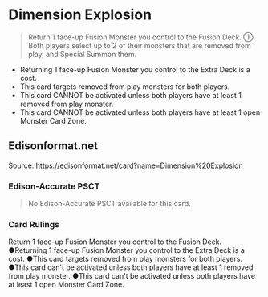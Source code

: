 # Dimension Explosion

> Return 1 face-up Fusion Monster you control to the Fusion Deck. ① Both players select up to 2 of their monsters that are removed from play, and Special Summon them.

*   Returning 1 face-up Fusion Monster you control to the Extra Deck is a cost.
*   This card targets removed from play monsters for both players.
*   This card CANNOT be activated unless both players have at least 1 removed from play monster.
*   This card CANNOT be activated unless both players have at least 1 open Monster Card Zone.

## Edisonformat.net

Source: https://edisonformat.net/card?name=Dimension%20Explosion

### Edison-Accurate PSCT

> No Edison-Accurate PSCT available for this card.

### Card Rulings

Return 1 face-up Fusion Monster you control to the Fusion Deck. ●Returning 1 face-up Fusion Monster you control to the Extra Deck is a cost.
●This card targets removed from play monsters for both players.
●This card can't be activated unless both players have at least 1 removed from play monster.
●This card can't be activated unless both players have at least 1 open Monster Card Zone.
            